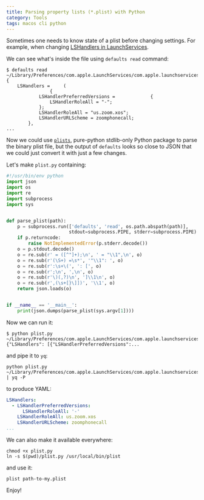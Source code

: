 ```yaml
---
title: Parsing property lists (*.plist) with Python
category: Tools
tags: macos cli python
---
```


Sometimes one needs to know state of a plist before changing settings. For example, 
when changing [LSHandlers in LaunchServices](/claimed-utis).

We can see what's inside the file using `defaults read` command:

```shell
$ defaults read ~/Library/Preferences/com.apple.LaunchServices/com.apple.launchservices.secure.plist
{
    LSHandlers =     (
                {
            LSHandlerPreferredVersions =             {
                LSHandlerRoleAll = "-";
            };
            LSHandlerRoleAll = "us.zoom.xos";
            LSHandlerURLScheme = zoomphonecall;
        },
...
```

Now we could use [`plists`](https://pypi.org/project/plists/), pure-python stdlib-only Python 
package to parse the binary plist file, but the output of `defaults` looks so close to JSON 
that we could just convert it with just a few changes.

Let's make `plist.py` containing:

```python
#!/usr/bin/env python
import json
import os
import re
import subprocess
import sys


def parse_plist(path):
    p = subprocess.run(['defaults', 'read', os.path.abspath(path)],
                       stdout=subprocess.PIPE, stderr=subprocess.PIPE)
    if p.returncode:
        raise NotImplementedError(p.stderr.decode())
    o = p.stdout.decode()
    o = re.sub(r' = ([^"]+);\n', ' = "\\1",\n', o)
    o = re.sub(r'(\S+) =\s*', '"\\1": ', o)
    o = re.sub(r':\s+\(', ': [', o)
    o = re.sub(r';\n', ',\n', o)
    o = re.sub(r'\)(,?)\n', ']\\1\n', o)
    o = re.sub(r',(\s+[}\]])', '\\1', o)
    return json.loads(o)


if __name__ == '__main__':
    print(json.dumps(parse_plist(sys.argv[1])))
```

Now we can run it:

```shell
$ python plist.py ~/Library/Preferences/com.apple.LaunchServices/com.apple.launchservices.secure.plist
{"LSHandlers": [{"LSHandlerPreferredVersions":...
```

and pipe it to `yq`:

```shell
python plist.py ~/Library/Preferences/com.apple.LaunchServices/com.apple.launchservices.secure.plist | yq -P
```

to produce YAML:

```yaml
LSHandlers:
  - LSHandlerPreferredVersions:
      LSHandlerRoleAll: '-'
    LSHandlerRoleAll: us.zoom.xos
    LSHandlerURLScheme: zoomphonecall
...
```

We can also make it available everywhere:

```shell
chmod +x plist.py
ln -s $(pwd)/plist.py /usr/local/bin/plist
```

and use it:

```shell
plist path-to-my.plist
```

Enjoy!
